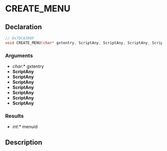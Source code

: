 # CREATE_MENU

## Declaration
```cpp
// 0x7DCA398F
void CREATE_MENU(char* gxtentry, ScriptAny, ScriptAny, ScriptAny, ScriptAny, ScriptAny, ScriptAny, ScriptAny, int* menuid);
```

### Arguments
- **char*:** gxtentry
- **ScriptAny**
- **ScriptAny**
- **ScriptAny**
- **ScriptAny**
- **ScriptAny**
- **ScriptAny**
- **ScriptAny**

### Results
- **int*:** menuid

## Description
